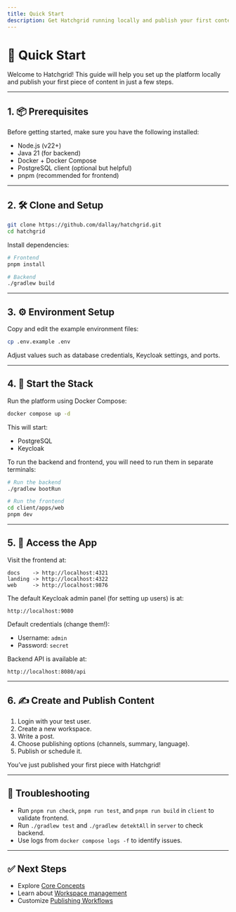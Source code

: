 ```yaml
---
title: Quick Start
description: Get Hatchgrid running locally and publish your first content.
---
```


# 🚀 Quick Start

Welcome to Hatchgrid! This guide will help you set up the platform locally and publish your first piece of content in just a few steps.

---

## 1. 📦 Prerequisites

Before getting started, make sure you have the following installed:

- Node.js (v22+)
- Java 21 (for backend)
- Docker + Docker Compose
- PostgreSQL client (optional but helpful)
- pnpm (recommended for frontend)

---

## 2. 🛠️ Clone and Setup

```bash
git clone https://github.com/dallay/hatchgrid.git
cd hatchgrid
```

Install dependencies:

```bash
# Frontend
pnpm install

# Backend
./gradlew build
```

---

## 3. ⚙️ Environment Setup

Copy and edit the example environment files:

```bash
cp .env.example .env
```

Adjust values such as database credentials, Keycloak settings, and ports.

---

## 4. 🐳 Start the Stack

Run the platform using Docker Compose:

```bash
docker compose up -d
```

This will start:
- PostgreSQL
- Keycloak

To run the backend and frontend, you will need to run them in separate terminals:

```bash
# Run the backend
./gradlew bootRun

# Run the frontend
cd client/apps/web
pnpm dev
```

---

## 5. 👤 Access the App

Visit the frontend at:

```text
docs    -> http://localhost:4321
landing -> http://localhost:4322
web     -> http://localhost:9876
```

The default Keycloak admin panel (for setting up users) is at:

```text
http://localhost:9080
```

Default credentials (change them!):

- Username: `admin`
- Password: `secret`

Backend API is available at:

```text
http://localhost:8080/api
```
---

## 6. ✍️ Create and Publish Content

1. Login with your test user.
2. Create a new workspace.
3. Write a post.
4. Choose publishing options (channels, summary, language).
5. Publish or schedule it.

You’ve just published your first piece with Hatchgrid!

---

## 🧪 Troubleshooting

- Run `pnpm run check`, `pnpm run test`, and `pnpm run build` in `client` to validate frontend.
- Run `./gradlew test` and `./gradlew detektAll` in `server` to check backend.
- Use logs from `docker compose logs -f` to identify issues.

---

## ✅ Next Steps

- Explore [Core Concepts](../core-concepts)
- Learn about [Workspace management](../core-concepts/workspace)
- Customize [Publishing Workflows](../user-guide/publish-channels)
